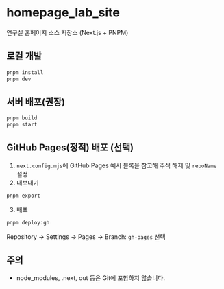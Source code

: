 # homepage_lab_site

연구실 홈페이지 소스 저장소 (Next.js + PNPM)

## 로컬 개발
```bash
pnpm install
pnpm dev
```

## 서버 배포(권장)
```bash
pnpm build
pnpm start
```

## GitHub Pages(정적) 배포 (선택)
1) `next.config.mjs`에 GitHub Pages 예시 블록을 참고해 주석 해제 및 `repoName` 설정
2) 내보내기
```bash
pnpm export
```
3) 배포
```bash
pnpm deploy:gh
```
Repository → Settings → Pages → Branch: `gh-pages` 선택

## 주의
- node_modules, .next, out 등은 Git에 포함하지 않습니다.
